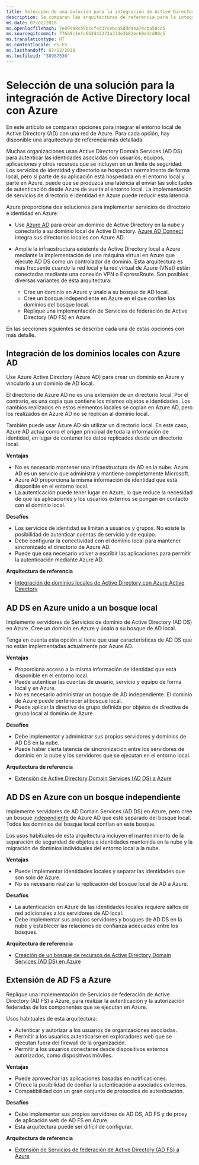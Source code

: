 ```yaml
---
title: Selección de una solución para la integración de Active Directory local con Azure
description: Se comparan las arquitecturas de referencia para la integración de Active Directory local con Azure.
ms.date: 07/02/2018
ms.openlocfilehash: 7e89998c59bccf4d37cebca5ddd4ea7ecba58cd5
ms.sourcegitcommit: 776b8c1efc662d42273a33de3b82ec69e3cd80c5
ms.translationtype: HT
ms.contentlocale: es-ES
ms.lasthandoff: 07/12/2018
ms.locfileid: "38987536"
---
```

# <a name="choose-a-solution-for-integrating-on-premises-active-directory-with-azure"></a>Selección de una solución para la integración de Active Directory local con Azure

En este artículo se comparan opciones para integrar el entorno local de Active Directory (AD) con una red de Azure. Para cada opción, hay disponible una arquitectura de referencia más detallada.

Muchas organizaciones usan Active Directory Domain Services (AD DS) para autenticar las identidades asociadas con usuarios, equipos, aplicaciones y otros recursos que se incluyen en un límite de seguridad. Los servicios de identidad y directorio se hospedan normalmente de forma local, pero si parte de su aplicación está hospedada en el entorno local y parte en Azure, puede que se produzca una latencia al enviar las solicitudes de autenticación desde Azure de vuelta al entorno local. La implementación de servicios de directorio e identidad en Azure puede reducir esta latencia.

Azure proporciona dos soluciones para implementar servicios de directorio e identidad en Azure: 

* Use [Azure AD][azure-active-directory] para crear un dominio de Active Directory en la nube y conectarlo a su dominio local de Active Directory. [Azure AD Connect][azure-ad-connect] integra sus directorios locales con Azure AD.

* Amplíe la infraestructura existente de Active Directory local a Azure mediante la implementación de una máquina virtual en Azure que ejecute AD DS como un controlador de dominio. Esta arquitectura es más frecuente cuando la red local y la red virtual de Azure (VNet) están conectadas mediante una conexión VPN o ExpressRoute. Son posibles diversas variantes de esta arquitectura: 

    - Cree un dominio en Azure y únalo a su bosque de AD local.
    - Cree un bosque independiente en Azure en el que confíen los dominios del bosque local.
    - Replique una implementación de Servicios de federación de Active Directory (AD FS) en Azure. 

En las secciones siguientes se describe cada una de estas opciones con más detalle.

## <a name="integrate-your-on-premises-domains-with-azure-ad"></a>Integración de los dominios locales con Azure AD

Use Azure Active Directory (Azure AD) para crear un dominio en Azure y vincularlo a un dominio de AD local. 

El directorio de Azure AD no es una extensión de un directorio local. Por el contrario, es una copia que contiene los mismos objetos e identidades. Los cambios realizados en estos elementos locales se copian en Azure AD, pero los realizados en Azure AD no se replican al dominio local.

También puede usar Azure AD sin utilizar un directorio local. En este caso, Azure AD actúa como el origen principal de toda la información de identidad, en lugar de contener los datos replicados desde un directorio local.

**Ventajas**

* No es necesario mantener una infraestructura de AD en la nube. Azure AD es un servicio que administra y mantiene completamente Microsoft.
* Azure AD proporciona la misma información de identidad que está disponible en el entorno local.
* La autenticación puede tener lugar en Azure, lo que reduce la necesidad de que las aplicaciones y los usuarios externos se pongan en contacto con el dominio local.

**Desafíos**

* Los servicios de identidad se limitan a usuarios y grupos. No existe la posibilidad de autenticar cuentas de servicio y de equipo.
* Debe configurar la conectividad con el dominio local para mantener sincronizado el directorio de Azure AD. 
* Puede que sea necesario volver a escribir las aplicaciones para permitir la autenticación mediante Azure AD.

**Arquitectura de referencia**

- [Integración de dominios locales de Active Directory con Azure Active Directory][aad]

## <a name="ad-ds-in-azure-joined-to-an-on-premises-forest"></a>AD DS en Azure unido a un bosque local

Implemente servidores de Servicios de dominio de Active Directory (AD DS) en Azure. Cree un dominio en Azure y únalo a su bosque de AD local. 

Tenga en cuenta esta opción si tiene que usar características de AD DS que no están implementadas actualmente por Azure AD. 

**Ventajas**

* Proporciona acceso a la misma información de identidad que está disponible en el entorno local.
* Puede autenticar las cuentas de usuario, servicio y equipo de forma local y en Azure.
* No es necesario administrar un bosque de AD independiente. El dominio de Azure puede pertenecer al bosque local.
* Puede aplicar la directiva de grupo definida por objetos de directiva de grupo local al dominio de Azure.

**Desafíos**

* Debe implementar y administrar sus propios servidores y dominios de AD DS en la nube.
* Puede haber cierta latencia de sincronización entre los servidores de dominio en la nube y los servidores que se ejecutan en el entorno local.

**Arquitectura de referencia**

- [Extensión de Active Directory Domain Services (AD DS) a Azure][ad-ds]

## <a name="ad-ds-in-azure-with-a-separate-forest"></a>AD DS en Azure con un bosque independiente

Implemente servidores de AD Domain Services (AD DS) en Azure, pero cree un bosque [independiente][ad-forest-defn] de Azure AD que esté separado del bosque local. Todos los dominios del bosque local confían en este bosque.

Los usos habituales de esta arquitectura incluyen el mantenimiento de la separación de seguridad de objetos e identidades mantenida en la nube y la migración de dominios individuales del entorno local a la nube.

**Ventajas**

* Puede implementar identidades locales y separar las identidades que son solo de Azure.
* No es necesario realizar la replicación del bosque local de AD a Azure.

**Desafíos**

* La autenticación en Azure de las identidades locales requiere saltos de red adicionales a los servidores de AD local.
* Debe implementar sus propios servidores y bosques de AD DS en la nube y establecer las relaciones de confianza adecuadas entre los bosques.

**Arquitectura de referencia**

- [Creación de un bosque de recursos de Active Directory Domain Services (AD DS) en Azure][ad-ds-forest]

## <a name="extend-ad-fs-to-azure"></a>Extensión de AD FS a Azure

Replique una implementación de Servicios de federación de Active Directory (AD FS) a Azure, para realizar la autenticación y la autorización federadas de los componentes que se ejecutan en Azure. 

Usos habituales de esta arquitectura:

* Autenticar y autorizar a los usuarios de organizaciones asociadas.
* Permitir a los usuarios autenticarse en exploradores web que se ejecutan fuera del firewall de la organización.
* Permitir a los usuarios conectarse desde dispositivos externos autorizados, como dispositivos móviles. 

**Ventajas**

* Puede aprovechar las aplicaciones basadas en notificaciones.
* Ofrece la posibilidad de confiar la autenticación a asociados externos.
* Compatibilidad con un gran conjunto de protocolos de autenticación.

**Desafíos**

* Debe implementar sus propios servidores de AD DS, AD FS y de proxy de aplicación web de AD FS en Azure.
* Esta arquitectura puede ser difícil de configurar.

**Arquitectura de referencia**

- [Extensión de Servicios de federación de Active Directory (AD FS) a Azure][adfs]

<!-- links -->

[aad]: ./azure-ad.md
[ad-ds]: ./adds-extend-domain.md
[ad-ds-forest]: ./adds-forest.md
[ad-forest-defn]: /windows/desktop/AD/forests
[adfs]: ./adfs.md

[azure-active-directory]: /azure/active-directory-domain-services/active-directory-ds-overview
[azure-ad-connect]: /azure/active-directory/active-directory-aadconnect
